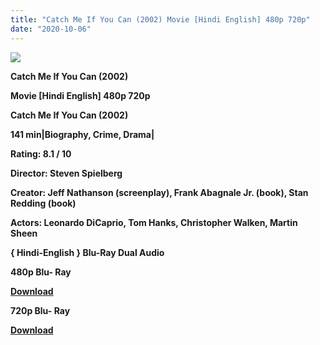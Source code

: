 ```yaml
---
title: "Catch Me If You Can (2002) Movie [Hindi English] 480p 720p"
date: "2020-10-06"
---
```


[**![](https://1.bp.blogspot.com/-7XFkLD7tP5Y/XuJNbX3joRI/AAAAAAAADDs/s_jg8A7sPJMjpKC5TbuwstwjVWvQhc4bQCLcBGAsYHQ/s1600/catchmeyu.jpg)**](https://1.bp.blogspot.com/-7XFkLD7tP5Y/XuJNbX3joRI/AAAAAAAADDs/s_jg8A7sPJMjpKC5TbuwstwjVWvQhc4bQCLcBGAsYHQ/s1600/catchmeyu.jpg)

 **Catch Me If You Can (2002)**

**Movie \[Hindi English\] 480p 720p** 

**Catch Me If You Can (2002)**

**141 min|Biography, Crime, Drama|**

**Rating: 8.1 / 10** 

**Director: Steven Spielberg**

**Creator: Jeff Nathanson (screenplay), Frank Abagnale Jr. (book), Stan Redding (book)**

**Actors: Leonardo DiCaprio, Tom Hanks, Christopher Walken, Martin Sheen**

 **{ Hindi-English } Blu-Ray Dual Audio**

**480p Blu- Ray**

**[Download](https://coinquint.com/a1250/)** 

**720p Blu- Ray**

[**Download**](https://coinquint.com/a1255/)
